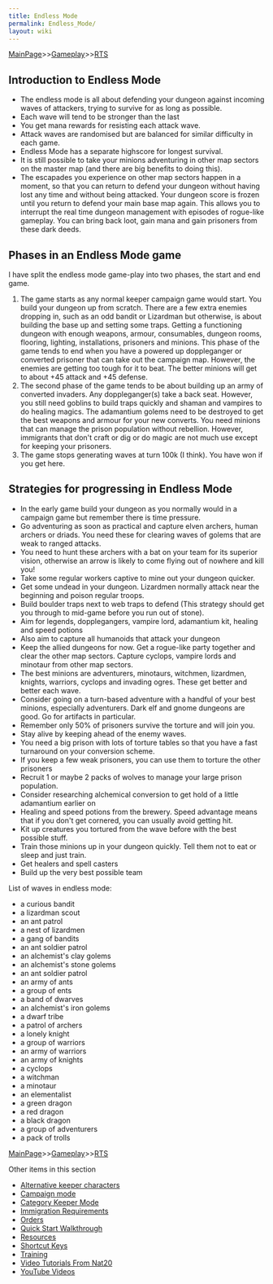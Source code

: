 ```yaml
---
title: Endless Mode
permalink: Endless_Mode/
layout: wiki
---
```


[MainPage](/keeperrl_wiki/ "wikilink")>>[Gameplay](/keeperrl_wiki/Gameplay "wikilink")>>[RTS](/keeperrl_wiki/RTS "wikilink")

Introduction to Endless Mode
----------------------------

-   The endless mode is all about defending your dungeon against
    incoming waves of attackers, trying to survive for as long as
    possible.
-   Each wave will tend to be stronger than the last
-   You get mana rewards for resisting each attack wave.
-   Attack waves are randomised but are balanced for similar difficulty
    in each game.
-   Endless Mode has a separate highscore for longest survival.
-   It is still possible to take your minions adventuring in other map
    sectors on the master map (and there are big benefits to doing
    this).
-   The escapades you experience on other map sectors happen in a
    moment, so that you can return to defend your dungeon without having
    lost any time and without being attacked. Your dungeon score is
    frozen until you return to defend your main base map again. This
    allows you to interrupt the real time dungeon management with
    episodes of rogue-like gameplay. You can bring back loot, gain mana
    and gain prisoners from these dark deeds.

Phases in an Endless Mode game
------------------------------

I have split the endless mode game-play into two phases, the start and
end game.

1.  The game starts as any normal keeper campaign game would start. You
    build your dungeon up from scratch. There are a few extra enemies
    dropping in, such as an odd bandit or Lizardman but otherwise, is
    about building the base up and setting some traps. Getting a
    functioning dungeon with enough weapons, armour, consumables,
    dungeon rooms, flooring, lighting, installations, prisoners and
    minions. This phase of the game tends to end when you have a powered
    up doppleganger or converted prisoner that can take out the campaign
    map. However, the enemies are getting too tough for it to beat. The
    better minions will get to about +45 attack and +45 defense.
2.  The second phase of the game tends to be about building up an army
    of converted invaders. Any doppleganger(s) take a back seat.
    However, you still need goblins to build traps quickly and shaman
    and vampires to do healing magics. The adamantium golems need to be
    destroyed to get the best weapons and armour for your new converts.
    You need minions that can manage the prison population without
    rebellion. However, immigrants that don't craft or dig or do magic
    are not much use except for keeping your prisoners.
3.  The game stops generating waves at turn 100k (I think). You have won
    if you get here.

Strategies for progressing in Endless Mode
------------------------------------------

-   In the early game build your dungeon as you normally would in a
    campaign game but remember there is time pressure.
-   Go adventuring as soon as practical and capture elven archers, human
    archers or driads. You need these for clearing waves of golems that
    are weak to ranged attacks.
-   You need to hunt these archers with a bat on your team for its
    superior vision, otherwise an arrow is likely to come flying out of
    nowhere and kill you!
-   Take some regular workers captive to mine out your dungeon quicker.
-   Get some undead in your dungeon. Lizardmen normally attack near the
    beginning and poison regular troops.
-   Build boulder traps next to web traps to defend (This strategy
    should get you through to mid-game before you run out of stone).
-   Aim for legends, dopplegangers, vampire lord, adamantium kit,
    healing and speed potions
-   Also aim to capture all humanoids that attack your dungeon
-   Keep the allied dungeons for now. Get a rogue-like party together
    and clear the other map sectors. Capture cyclops, vampire lords and
    minotaur from other map sectors.
-   The best minions are adventurers, minotaurs, witchmen, lizardmen,
    knights, warriors, cyclops and invading ogres. These get better and
    better each wave.
-   Consider going on a turn-based adventure with a handful of your best
    minions, especially adventurers. Dark elf and gnome dungeons are
    good. Go for artifacts in particular.
-   Remember only 50% of prisoners survive the torture and will join
    you.
-   Stay alive by keeping ahead of the enemy waves.
-   You need a big prison with lots of torture tables so that you have a
    fast turnaround on your conversion scheme.
-   If you keep a few weak prisoners, you can use them to torture the
    other prisoners
-   Recruit 1 or maybe 2 packs of wolves to manage your large prison
    population.
-   Consider researching alchemical conversion to get hold of a little
    adamantium earlier on
-   Healing and speed potions from the brewery. Speed advantage means
    that if you don't get cornered, you can usually avoid getting hit.
-   Kit up creatures you tortured from the wave before with the best
    possible stuff.
-   Train those minions up in your dungeon quickly. Tell them not to eat
    or sleep and just train.
-   Get healers and spell casters
-   Build up the very best possible team

List of waves in endless mode:

-   a curious bandit
-   a lizardman scout
-   an ant patrol
-   a nest of lizardmen
-   a gang of bandits
-   an ant soldier patrol
-   an alchemist's clay golems
-   an alchemist's stone golems
-   an ant soldier patrol
-   an army of ants
-   a group of ents
-   a band of dwarves
-   an alchemist's iron golems
-   a dwarf tribe
-   a patrol of archers
-   a lonely knight
-   a group of warriors
-   an army of warriors
-   an army of knights
-   a cyclops
-   a witchman
-   a minotaur
-   an elementalist
-   a green dragon
-   a red dragon
-   a black dragon
-   a group of adventurers
-   a pack of trolls

[MainPage](/keeperrl_wiki/ "wikilink")>>[Gameplay](/keeperrl_wiki/Gameplay "wikilink")>>[RTS](/keeperrl_wiki/RTS "wikilink")

Other items in this section
-    [Alternative keeper characters](/keeperrl_wiki/Alternative_Keeper_Characters "wikilink")
-    [Campaign mode](/keeperrl_wiki/Campaign_Mode "wikilink")
-    [Category Keeper Mode](/keeperrl_wiki/Category_Keeper_Mode "wikilink")
-    [Immigration Requirements](/keeperrl_wiki/Immigration_Requirements "wikilink")
-    [Orders](/keeperrl_wiki/Orders "wikilink")
-    [Quick Start Walkthrough](/keeperrl_wiki/Quick_Start_Walkthrough "wikilink")
-    [Resources](/keeperrl_wiki/Resources "wikilink")
-    [Shortcut Keys](/keeperrl_wiki/Shortcut_Keys "wikilink")
-    [Training](/keeperrl_wiki/Training "wikilink")
-    [Video Tutorials From Nat20](/keeperrl_wiki/Video_Tutorials_From_Nat20 "wikilink")
-    [YouTube Videos](/keeperrl_wiki/YouTube_Videos "wikilink")
